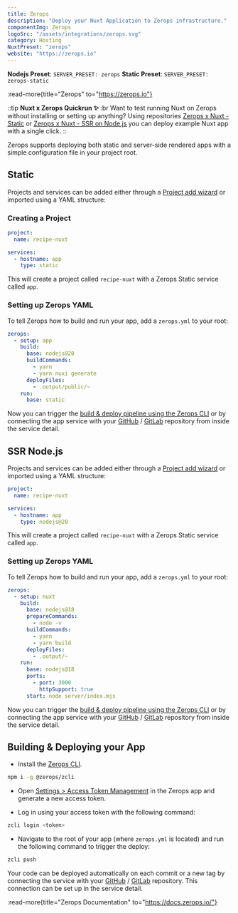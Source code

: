 ```yaml
---
title: Zerops
description: "Deploy your Nuxt Application to Zerops infrastructure."
componentImg: Zerops
logoSrc: "/assets/integrations/zerops.svg"
category: Hosting
NuxtPreset: "zerops"
website: "https://zerops.io"
---
```


**Nodejs Preset**: `SERVER_PRESET: zerops`
**Static Preset**: `SERVER_PRESET: zerops-static`

:read-more{title="Zerops" to="https://zerops.io"}

::tip
**Nuxt x Zerops Quickrun ✨**
:br
 Want to test running Nuxt on Zerops without installing or setting up anything? Using repositories [Zerops x Nuxt - Static](https://github.com/zeropsio/recipe-nuxt-static) or [Zerops x Nuxt - SSR on Node.js](https://github.com/zeropsio/recipe-nuxt-nodejs) you can deploy example Nuxt app with a single click.
::


Zerops supports deploying both static and server-side rendered apps with a simple configuration file in your project root.                     

## Static 

Projects and services can be added either through a [Project add wizard](https://app.zerops.io/dashboard/project-add) or imported using a YAML structure:

### Creating a Project

```yml [zerops-project-import.yml]
project:
  name: recipe-nuxt

services:
  - hostname: app
    type: static
```
This will create a project called `recipe-nuxt` with a Zerops Static service called `app`.

### Setting up Zerops YAML

To tell Zerops how to build and run your app, add a `zerops.yml` to your root:

```yml [zerops.yml]
zerops:
  - setup: app
    build:
      base: nodejs@20
      buildCommands:
        - yarn
        - yarn nuxi generate
      deployFiles:
        - .output/public/~
    run:
      base: static
```

Now you can trigger the [build & deploy pipeline using the Zerops CLI](#building-deploying-your-app) or by connecting the app service with your [GitHub](https://docs.zerops.io/references/github-integration/) / [GitLab](https://docs.zerops.io/references/gitlab-integration) repository from inside the service detail.

## SSR Node.js

Projects and services can be added either through a [Project add wizard](https://app.zerops.io/dashboard/project-add) or imported using a YAML structure:

```yml [zerops-project-import.yml]
project:
  name: recipe-nuxt

services:
  - hostname: app
    type: nodejs@20
```

This will create a project called `recipe-nuxt` with a Zerops Static service called `app`.

### Setting up Zerops YAML

To tell Zerops how to build and run your app, add a `zerops.yml` to your root:

```yml [zerops.yml]
zerops:
  - setup: nuxt
    build:
      base: nodejs@18
      prepareCommands:
        - node -v
      buildCommands:
        - yarn
        - yarn build
      deployFiles:
        - .output/~
    run:
      base: nodejs@18
      ports:
        - port: 3000
          httpSupport: true
      start: node server/index.mjs
```

Now you can trigger the [build & deploy pipeline using the Zerops CLI](#building-deploying-your-app) or by connecting the app service with your [GitHub](https://docs.zerops.io/references/github-integration/) / [GitLab](https://docs.zerops.io/references/gitlab-integration) repository from inside the service detail.


## Building & Deploying your App

- Install the [Zerops CLI](https://github.com/zeropsio/zcli).
```sh
npm i -g @zerops/zcli
```

- Open [Settings > Access Token Management](https://app.zerops.io/settings/token-management) in the Zerops app and generate a new access token.

- Log in using your access token with the following command:

```sh
zcli login <token>
```

- Navigate to the root of your app (where `zerops.yml` is located) and run the following command to trigger the deploy:

```sh
zcli push
```

Your code can be deployed automatically on each commit or a new tag by connecting the service with your [GitHub](https://docs.zerops.io/references/gitlab-integration) / [GitLab](https://docs.zerops.io/references/gitlab-integration) repository. This connection can be set up in the service detail.


:read-more{title="Zerops Documentation" to="https://docs.zerops.io/"}
